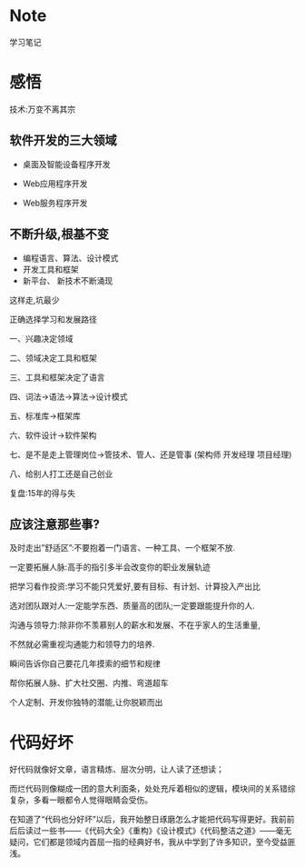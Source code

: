 # Note

学习笔记

# 感悟

技术:万变不离其宗

## 软件开发的三大领域

* 桌面及智能设备程序开发

* Web应用程序开发

* Web服务程序开发

## 不断升级,根基不变

* 编程语言、算法、设计模式
* 开发工具和框架
* 新平台、 新技术不断涌现

这样走,坑最少

正确选择学习和发展路径

一、兴趣决定领域

二、领域决定工具和框架

三、工具和框架决定了语言

四、词法->语法->算法->设计模式

五、标准库->框架库

六、软件设计->软件架构

七、是不是走上管理岗位->管技术、管人、还是管事
(架构师 开发经理 项目经理)

八、给别人打工还是自己创业

复盘:15年的得与失

## 应该注意那些事?

及时走出”舒适区”:不要抱着一门语言、一种工具、一个框架不放.

一定要拓展人脉:高手的指引多半会改变你的职业发展轨迹

把学习看作投资:学习不能只凭爱好,要有目标、有计划、计算投入产出比

选对团队跟对人:一定能学东西、质量高的团队;一定要跟能提升你的人.

沟通与领导力:除非你不羡慕别人的薪水和发展、不在乎家人的生活重量,

不然就必需重视沟通能力和领导力的培养.

瞬间告诉你自己要花几年摸索的细节和规律

帮你拓展人脉、扩大社交圈、内推、弯道超车

个人定制、开发你独特的潜能,让你脱颖而出

# 代码好坏

好代码就像好文章，语言精炼、层次分明，让人读了还想读；

而烂代码则像糊成一团的意大利面条，处处充斥着相似的逻辑，模块间的关系错综复杂，多看一眼都令人觉得眼睛会受伤。

在知道了“代码也分好坏”以后，我开始整日琢磨怎么才能把代码写得更好。我前前后后读过一些书——《代码大全》《重构》《设计模式》《代码整洁之道》——毫无疑问，它们都是领域内首屈一指的经典好书，我从中学到了许多知识，至今受益匪浅。

